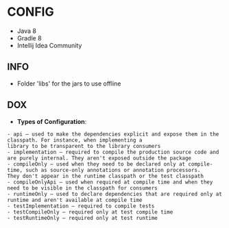 # CONFIG

* Java 8
* Gradle 8
* Intellij Idea Community

## INFO

* Folder 'libs' for the jars to use offline

## DOX

* **Types of Configuration**:

```
- api – used to make the dependencies explicit and expose them in the classpath. For instance, when implementing a 
library to be transparent to the library consumers
- implementation – required to compile the production source code and are purely internal. They aren't exposed outside the package
- compileOnly – used when they need to be declared only at compile-time, such as source-only annotations or annotation processors. 
They don't appear in the runtime classpath or the test classpath
- compileOnlyApi – used when required at compile time and when they need to be visible in the classpath for consumers
- runtimeOnly – used to declare dependencies that are required only at runtime and aren't available at compile time
- testImplementation – required to compile tests
- testCompileOnly – required only at test compile time
- testRuntimeOnly – required only at test runtime
```
